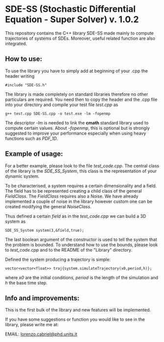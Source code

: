 # SDE-SS (Stochastic Differential Equation - Super Solver) v. 1.0.2
This repository contains the C++ library SDE-SS made mainly to compute trajectories of systems of SDEs. Moreover, useful related function are also integrated.

## How to use:

To use the library you have to simply add at beginning of your .cpp the header writing

```
#include "SDE-SS.h"
```

The library is made completely on standard libraries therefore no other particulars are required.
You need then to copy the header and the .cpp file into your directory and compile your test file $test.cpp$ as

```
g++ test.cpp SDE-SS.cpp -o test.exe -lm -fopenmp
```

The descriptor *-lm* is needed to link the **cmath** standard library used to compute certain values. About *-fopenmp*, this is optional
but is strongly suggested to improve your performance especially when using heavy functions such as *PDF_1D*.

## Example of usage:

For a better example, please look to the file *test_code.cpp*.
The central class of the library is the *SDE_SS_System*, this class is the representation of your dynamic system.

To be characterised, a system requires a certain dimensionality and a field. The field has to be represented creating a child class of the general *FieldClass*.
The *FieldClass* requires also a Noise. We have already implemented a couple of noise in the library however custom one can be created modifying the general *NoiseClass*.

Thus defined a certain *field* as in the *test_code.cpp* we can build a 3D system as

```
SDE_SS_System system(3,&field,true);
```

The last boolean argument of the constructor is used to tell the system that the problem is bounded. To understand how to use the bounds, please look to *test_code.cpp* and to the README of the "Library" directory.

Defined the system producing a trajectory is simple:

```
vector<vector<float>> traj{system.simulateTrajectory(x0,period,h)};
```

where *x0* are the initial conditions, *period* is the length of the simulation and $h$ the base time step.

## Info and improvements:

This is the first bulk of the library and new features will be implemented. 

If you have some suggestions or function you would like to see in the library, please write me at:

EMAIL: lorenzo.cabriel@phd.units.it 



